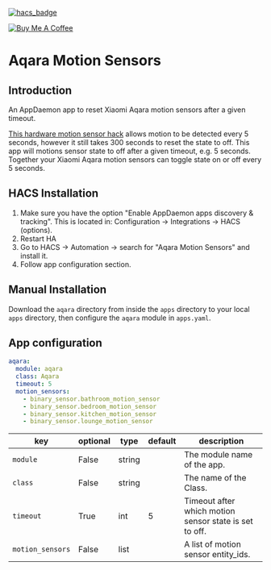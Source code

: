 [![hacs_badge](https://img.shields.io/badge/HACS-Default-orange.svg)](https://github.com/custom-components/hacs)

<a href="https://www.buymeacoffee.com/wernerhp" target="_blank"><img src="https://www.buymeacoffee.com/assets/img/custom_images/orange_img.png" alt="Buy Me A Coffee" style="height: auto !important;width: auto !important;" ></a>

# Aqara Motion Sensors

## Introduction
An AppDaemon app to reset Xiaomi Aqara motion sensors after a given timeout.

[This hardware motion sensor hack](https://livebywant.tistory.com/13?category=703455) allows motion to be detected every 5 seconds, however it still takes 300 seconds to reset the state to off.
This app will motions sensor state to off after a given timeout, e.g. 5 seconds.  Together your Xiaomi Aqara motion sensors can toggle state on or off every 5 seconds.

## HACS Installation
1. Make sure you have the option "Enable AppDaemon apps discovery & tracking". This is located in: Configuration -> Integrations -> HACS (options).
2. Restart HA
3. Go to HACS -> Automation -> search for "Aqara Motion Sensors" and install it.
4. Follow app configuration section.

## Manual Installation
Download the `aqara` directory from inside the `apps` directory to your local `apps` directory, then configure the `aqara` module in `apps.yaml`.

## App configuration
```yaml
aqara:
  module: aqara
  class: Aqara
  timeout: 5
  motion_sensors:
    - binary_sensor.bathroom_motion_sensor
    - binary_sensor.bedroom_motion_sensor
    - binary_sensor.kitchen_motion_sensor
    - binary_sensor.lounge_motion_sensor
```

key | optional | type | default | description
-- | -- | -- | -- | --
`module` | False | string | | The module name of the app.
`class` | False | string | | The name of the Class.
`timeout` | True | int | 5 | Timeout after which motion sensor state is set to off.
`motion_sensors` | False | list | | A list of motion sensor entity_ids.
